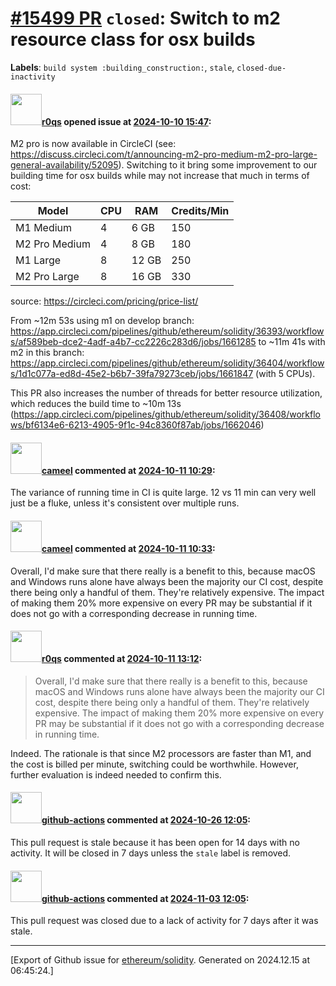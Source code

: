 # [\#15499 PR](https://github.com/ethereum/solidity/pull/15499) `closed`: Switch to m2 resource class for osx builds
**Labels**: `build system :building_construction:`, `stale`, `closed-due-inactivity`


#### <img src="https://avatars.githubusercontent.com/u/457348?u=e02c93e6d98c1154952140a8d5af50d9d5ca59c9&v=4" width="50">[r0qs](https://github.com/r0qs) opened issue at [2024-10-10 15:47](https://github.com/ethereum/solidity/pull/15499):

M2 pro is now available in CircleCI (see: https://discuss.circleci.com/t/announcing-m2-pro-medium-m2-pro-large-general-availability/52095). Switching to it bring some improvement to our building time for osx builds while may not increase that much in terms of cost:

| **Model**          | **CPU** | **RAM**   | **Credits/Min** |
|--------------------|---------|-----------|-----------------|
| M1 Medium          | 4       | 6 GB      | 150             |
| M2 Pro Medium      | 4       | 8 GB      | 180             |
| M1 Large           | 8       | 12 GB     | 250             |
| M2 Pro Large       | 8       | 16 GB     | 330             |

source: https://circleci.com/pricing/price-list/

From ~12m 53s using m1 on develop branch: https://app.circleci.com/pipelines/github/ethereum/solidity/36393/workflows/af589beb-dce2-4adf-a4b7-cc2226c283d6/jobs/1661285 to ~11m 41s with m2 in this branch: https://app.circleci.com/pipelines/github/ethereum/solidity/36404/workflows/1d1c077a-ed8d-45e2-b6b7-39fa79273ceb/jobs/1661847 (with 5 CPUs).

This PR also increases the number of threads for better resource utilization, which reduces the build time to ~10m 13s (https://app.circleci.com/pipelines/github/ethereum/solidity/36408/workflows/bf6134e6-6213-4905-9f1c-94c8360f87ab/jobs/1662046)

#### <img src="https://avatars.githubusercontent.com/u/137030?v=4" width="50">[cameel](https://github.com/cameel) commented at [2024-10-11 10:29](https://github.com/ethereum/solidity/pull/15499#issuecomment-2407117850):

The variance of running time in CI is quite large. 12 vs 11 min can very well just be a fluke, unless it's consistent over multiple runs.

#### <img src="https://avatars.githubusercontent.com/u/137030?v=4" width="50">[cameel](https://github.com/cameel) commented at [2024-10-11 10:33](https://github.com/ethereum/solidity/pull/15499#issuecomment-2407124787):

Overall, I'd make sure that there really is a benefit to this, because macOS and Windows runs alone have always been the majority our CI cost, despite there being only a handful of them. They're relatively expensive. The impact of making them 20% more expensive on every PR may be substantial if it does not go with a corresponding decrease in running time.

#### <img src="https://avatars.githubusercontent.com/u/457348?u=e02c93e6d98c1154952140a8d5af50d9d5ca59c9&v=4" width="50">[r0qs](https://github.com/r0qs) commented at [2024-10-11 13:12](https://github.com/ethereum/solidity/pull/15499#issuecomment-2407388293):

> Overall, I'd make sure that there really is a benefit to this, because macOS and Windows runs alone have always been the majority our CI cost, despite there being only a handful of them. They're relatively expensive. The impact of making them 20% more expensive on every PR may be substantial if it does not go with a corresponding decrease in running time.

Indeed. The rationale is that since M2 processors are faster than M1, and the cost is billed per minute, switching could be worthwhile. However, further evaluation is indeed needed to confirm this.

#### <img src="https://avatars.githubusercontent.com/in/15368?v=4" width="50">[github-actions](https://github.com/apps/github-actions) commented at [2024-10-26 12:05](https://github.com/ethereum/solidity/pull/15499#issuecomment-2439553146):

This pull request is stale because it has been open for 14 days with no activity.
It will be closed in 7 days unless the `stale` label is removed.

#### <img src="https://avatars.githubusercontent.com/in/15368?v=4" width="50">[github-actions](https://github.com/apps/github-actions) commented at [2024-11-03 12:05](https://github.com/ethereum/solidity/pull/15499#issuecomment-2453402975):

This pull request was closed due to a lack of activity for 7 days after it was stale.


-------------------------------------------------------------------------------



[Export of Github issue for [ethereum/solidity](https://github.com/ethereum/solidity). Generated on 2024.12.15 at 06:45:24.]
